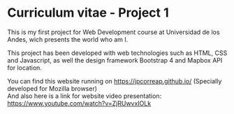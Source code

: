 # Curriculum vitae - Project 1
This is my first project for Web Development course at Universidad de los Andes, wich presents the world who am I.

This project has been developed with web technologies such as HTML, CSS and Javascript, as well the design framework Bootstrap 4 and Mapbox API for location.

You can find this website running on https://jpcorreap.github.io/ (Specially developed for Mozilla browser)<br />
And also here is a link for website video presentation: https://www.youtube.com/watch?v=ZjRUwvxIOLk
